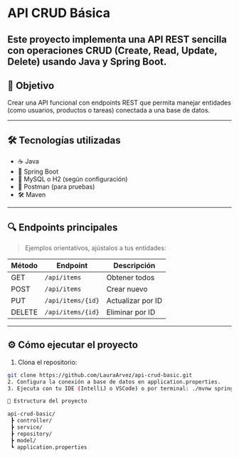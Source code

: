 # API CRUD Básica

Este proyecto implementa una API REST sencilla con operaciones **CRUD (Create, Read, Update, Delete)** usando Java y Spring Boot. 
---

## 🎯 Objetivo

Crear una API funcional con endpoints REST que permita manejar entidades (como usuarios, productos o tareas) conectada a una base de datos.

---

## 🛠️ Tecnologías utilizadas

- ☕ Java
- 🌱 Spring Boot
- 💾 MySQL o H2 (según configuración)
- 🧪 Postman (para pruebas)
- 🛠️ Maven

---

## 🔍 Endpoints principales

> Ejemplos orientativos, ajústalos a tus entidades:

| Método | Endpoint           | Descripción            |
|--------|--------------------|------------------------|
| GET    | `/api/items`       | Obtener todos          |
| POST   | `/api/items`       | Crear nuevo            |
| PUT    | `/api/items/{id}`  | Actualizar por ID      |
| DELETE | `/api/items/{id}`  | Eliminar por ID        |

---

## ⚙️ Cómo ejecutar el proyecto

1. Clona el repositorio:
```bash
git clone https://github.com/LauraArvez/api-crud-basic.git
2. Configura la conexión a base de datos en application.properties.
3. Ejecuta con tu IDE (IntelliJ o VSCode) o por terminal: ./mvnw spring-boot:run

🧩 Estructura del proyecto

api-crud-basic/
 ┣ controller/
 ┣ service/
 ┣ repository/
 ┣ model/
 ┗ application.properties

